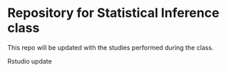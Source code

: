 # Repository for Statistical Inference class

This repo will be updated with the studies performed during the class. 

Rstudio update